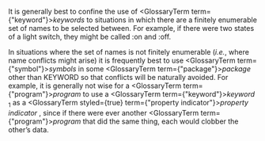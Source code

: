  



It is generally best to confine the use of <GlossaryTerm  term={"keyword"}><i>keywords</i></GlossaryTerm> to situations in which there are a finitely enumerable set of names to be selected between. For example, if there were two states of a light switch, they might be called :on and :off. 



In situations where the set of names is not finitely enumerable (*i.e.*, where name conflicts might arise) it is frequently best to use <GlossaryTerm  term={"symbol"}><i>symbols</i></GlossaryTerm> in some <GlossaryTerm  term={"package"}><i>package</i></GlossaryTerm> other than KEYWORD so that conflicts will be naturally avoided. For example, it is generally not wise for a <GlossaryTerm  term={"program"}><i>program</i></GlossaryTerm> to use a <GlossaryTerm  term={"keyword"}><i>keyword</i></GlossaryTerm> <sub>1</sub> as a <GlossaryTerm styled={true} term={"property indicator"}><i>property indicator</i></GlossaryTerm> , since if there were ever another <GlossaryTerm  term={"program"}><i>program</i></GlossaryTerm> that did the same thing, each would clobber the other’s data. 




